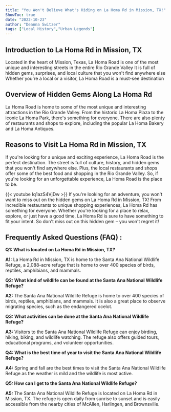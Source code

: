 ```yaml
---
title: "You Won't Believe What's Hiding on La Homa Rd in Mission, TX!"
ShowToc: true 
date: "2022-10-23"
author: "Deanna Switzer" 
tags: ["Local History","Urban Legends"]
---
```

## Introduction to La Homa Rd in Mission, TX

Located in the heart of Mission, Texas, La Homa Road is one of the most unique and interesting streets in the entire Rio Grande Valley It is full of hidden gems, surprises, and local culture that you won't find anywhere else Whether you're a local or a visitor, La Homa Road is a must-see destination

## Overview of Hidden Gems Along La Homa Rd

La Homa Road is home to some of the most unique and interesting attractions in the Rio Grande Valley. From the historic La Homa Plaza to the iconic La Homa Park, there's something for everyone. There are also plenty of restaurants and shops to explore, including the popular La Homa Bakery and La Homa Antiques.

## Reasons to Visit La Homa Rd in Mission, TX

If you're looking for a unique and exciting experience, La Homa Road is the perfect destination. The street is full of culture, history, and hidden gems that you won't find anywhere else. Plus, the local restaurants and shops offer some of the best food and shopping in the Rio Grande Valley. So, if you're looking for an unforgettable experience, La Homa Road is the place to be.

{{< youtube Iq1azS4VjDw >}} 
If you're looking for an adventure, you won't want to miss out on the hidden gems on La Homa Rd in Mission, TX! From incredible restaurants to unique shopping experiences, La Homa Rd has something for everyone. Whether you're looking for a place to relax, explore, or just have a good time, La Homa Rd is sure to have something to fit your intent. So don't miss out on this hidden gem – you won't regret it!

## Frequently Asked Questions (FAQ) :
**Q1: What is located on La Homa Rd in Mission, TX?**

**A1:** La Homa Rd in Mission, TX is home to the Santa Ana National Wildlife Refuge, a 2,088-acre refuge that is home to over 400 species of birds, reptiles, amphibians, and mammals. 

**Q2: What kind of wildlife can be found at the Santa Ana National Wildlife Refuge?**

**A2:** The Santa Ana National Wildlife Refuge is home to over 400 species of birds, reptiles, amphibians, and mammals. It is also a great place to observe migrating species, such as the endangered ocelot. 

**Q3: What activities can be done at the Santa Ana National Wildlife Refuge?**

**A3:** Visitors to the Santa Ana National Wildlife Refuge can enjoy birding, hiking, biking, and wildlife watching. The refuge also offers guided tours, educational programs, and volunteer opportunities. 

**Q4: What is the best time of year to visit the Santa Ana National Wildlife Refuge?**

**A4:** Spring and fall are the best times to visit the Santa Ana National Wildlife Refuge as the weather is mild and the wildlife is most active. 

**Q5: How can I get to the Santa Ana National Wildlife Refuge?**

**A5:** The Santa Ana National Wildlife Refuge is located on La Homa Rd in Mission, TX. The refuge is open daily from sunrise to sunset and is easily accessible from the nearby cities of McAllen, Harlingen, and Brownsville.



